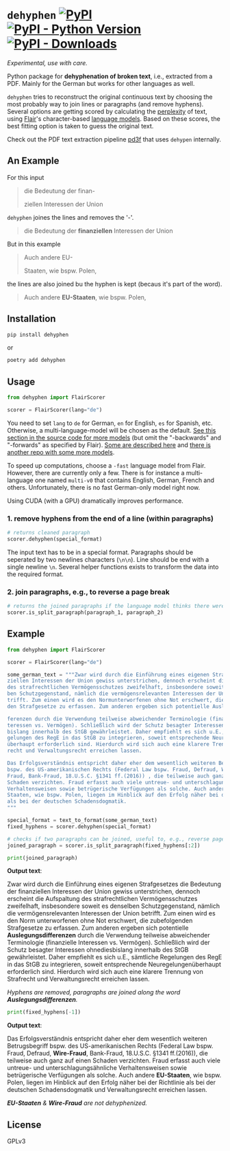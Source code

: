 # `dehyphen` [![PyPI](https://img.shields.io/pypi/v/dehyphen.svg)](https://pypi.org/project/dehyphen/) [![PyPI - Python Version](https://img.shields.io/pypi/pyversions/dehyphen.svg)](https://pypi.org/project/dehyphen/) [![PyPI - Downloads](https://img.shields.io/pypi/dm/dehyphen)](https://pypistats.org/packages/dehyphen)

*Experimental, use with care.*

Python package for **dehyphenation of broken text**, i.e., extracted from a PDF. Mainly for the German but works for other languages as well.

`dehyphen` tries to reconstruct the original continuous text by choosing the most probably way to join lines or paragraphs (and remove hyphens).
Several options are getting scored by calculating the [perplexity](https://en.wikipedia.org/wiki/Perplexity#Perplexity_per_word) of text, using [Flair](https://github.com/flairNLP/flair)'s character-based [language models](https://machinelearningmastery.com/statistical-language-modeling-and-neural-language-models/).
Based on these scores, the best fitting option is taken to guess the original text.

Check out the PDF text extraction pipeline [pd3f](https://github.com/pd3f/pd3f) that uses `dehypen` internally.


## An Example

For this input

> die Bedeutung der finan-
>
> ziellen Interessen der Union

`dehyphen` joines the lines and removes the '-'.

> die Bedeutung der **finanziellen** Interessen der Union

But in this example

> Auch andere EU-
>
> Staaten, wie bspw. Polen,

the lines are also joined bu the hyphen is kept (becaus it's part of the word).

> Auch andere **EU-Staaten**, wie bspw. Polen,


## Installation

```bash
pip install dehyphen
```

or

```bash
poetry add dehyphen
```

## Usage

```python
from dehyphen import FlairScorer

scorer = FlairScorer(lang="de")
```

You need to set `lang` to `de` for German, `en` for English, `es` for Spanish, etc. Otherwise, a multi-language-model will be chosen as the default. [See this section in the source code for more models](https://github.com/flairNLP/flair/blob/8c09e62d9a5a3c227b9ca0fb9f214de9620d4ca0/flair/embeddings/token.py#L431) (but omit the "-backwards" and "-forwards" as specified by Flair). [Some are described here](https://github.com/flairNLP/flair/blob/master/resources/docs/embeddings/FLAIR_EMBEDDINGS.md) and [there is another repo with some more models](https://github.com/flairNLP/flair-lms).

To speed up computations, choose a `-fast` language model from Flair. However, there are currently only a few.
There is for instance a multi-language one named `multi-v0` that contains English, German, French and others.
Unfortunately, there is no fast German-only model right now.

Using CUDA (with a GPU) dramatically improves performance.

### 1. remove hyphens from the end of a line (within paragraphs)

```python
# returns cleaned paragraph
scorer.dehyphen(special_format)
```

The input text has to be in a special format. Paragraphs should be seperated by two newlines characters (`\n\n`). Line should be end with a single newline `\n`. Several helper functions exists to transform the data into the required format.

### 2. join paragraphs, e.g., to reverse a page break

```python
# returns the joined paragraphs if the language model thinks there were split, otherwise `None`
scorer.is_split_paragraph(paragraph_1, paragraph_2)
```

## Example

```python
from dehyphen import FlairScorer

scorer = FlairScorer(lang="de")

some_german_text = """Zwar wird durch die Einführung eines eigenen Strafgesetzes die Bedeutung der finan-
ziellen Interessen der Union gewiss unterstrichen, dennoch erscheint die Aufspaltung
des strafrechtlichen Vermögensschutzes zweifelhaft, insbesondere soweit es densel-
ben Schutzgegenstand, nämlich die vermögensrelevanten Interessen der Union be-
trifft. Zum einen wird es den Normunterworfenen ohne Not erschwert, die zu befolgen-
den Strafgesetze zu erfassen. Zum anderen ergeben sich potentielle Auslegungsdif-

ferenzen durch die Verwendung teilweise abweichender Terminologie (finanzielle In-
teressen vs. Vermögen). Schließlich wird der Schutz besagter Interessen ohnedies
bislang innerhalb des StGB gewährleistet. Daher empfiehlt es sich u.E., sämtliche Re-
gelungen des RegE in das StGB zu integrieren, soweit entsprechende Neuregelungen
überhaupt erforderlich sind. Hierdurch wird sich auch eine klarere Trennung von Straf-
recht und Verwaltungsrecht erreichen lassen.

Das Erfolgsverständnis entspricht daher eher dem wesentlich weiteren Betrugsbegriff
bspw. des US-amerikanischen Rechts (Federal Law bspw. Fraud, Defraud, Wire-
Fraud, Bank-Fraud, 18.U.S.C. §1341 ff.(2016)) , die teilweise auch ganz auf einen
Schaden verzichten. Fraud erfasst auch viele untreue- und unterschlagungsähnliche
Verhaltensweisen sowie betrügerische Verfügungen als solche. Auch andere EU-
Staaten, wie bspw. Polen, liegen im Hinblick auf den Erfolg näher bei der Richtlinie
als bei der deutschen Schadensdogmatik.
"""

special_format = text_to_format(some_german_text)
fixed_hyphens = scorer.dehyphen(special_format)

# checks if two paragraphs can be joined, useful to, e.g., reverse page breaks.
joined_paragraph = scorer.is_split_paragraph(fixed_hyphens[:2])

print(joined_paragraph)
```
**Output text**:

Zwar wird durch die Einführung eines eigenen Strafgesetzes die Bedeutung der finanziellen Interessen der Union gewiss unterstrichen, dennoch erscheint die Aufspaltung des strafrechtlichen Vermögensschutzes zweifelhaft, insbesondere soweit es denselben Schutzgegenstand, nämlich die vermögensrelevanten Interessen der Union betrifft. Zum einen wird es den Norm unterworfenen ohne Not erschwert, die zubefolgenden Strafgesetze zu erfassen. Zum anderen ergeben sich potentielle **Auslegungsdifferenzen** durch die Verwendung teilweise abweichender Terminologie (finanzielle Interessen vs. Vermögen). Schließlich wird der Schutz besagter Interessen ohnediesbislang innerhalb des StGB gewährleistet. Daher empfiehlt es sich u.E., sämtliche Regelungen des RegE in das StGB zu integrieren, soweit entsprechende Neuregelungenüberhaupt erforderlich sind. Hierdurch wird sich auch eine klarere Trennung von Strafrecht und Verwaltungsrecht erreichen lassen.

*Hyphens are removed, paragraphs are joined along the word **Auslegungsdifferenzen**.*

```python
print(fixed_hyphens[-1])
```
**Output text**:

Das Erfolgsverständnis entspricht daher eher dem wesentlich weiteren Betrugsbegriff bspw. des US-amerikanischen Rechts (Federal Law bspw. Fraud, Defraud, **Wire-Fraud**, Bank-Fraud, 18.U.S.C. §1341 ff.(2016)), die teilweise auch ganz auf einen Schaden verzichten. Fraud erfasst auch viele untreue- und unterschlagungsähnliche Verhaltensweisen sowie betrügerische Verfügungen als solche. Auch andere **EU-Staaten**, wie bspw. Polen, liegen im Hinblick auf den Erfolg näher bei der Richtlinie als bei der deutschen Schadensdogmatik und Verwaltungsrecht erreichen lassen.

***EU-Staaten** & **Wire-Fraud** are not dehyphenized.*


## License

GPLv3
